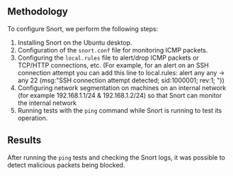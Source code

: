 ## Methodology
To configure Snort, we perform the following steps:
1. Installing Snort on the Ubuntu desktop.
2. Configuration of the `snort.conf` file for monitoring ICMP packets.
3. Configuring the `local.rules` file to alert/drop ICMP packets or TCP/HTTP connections, etc. (For example, for an alert on an SSH connection attempt you can add this line to local.rules: alert any any -> any 22 (msg:"SSH connection attempt detected; sid:1000001; rev:1; "))
4. Configuring network segmentation on machines on an internal network (for example 192.168.1.1/24 & 192.168.1.2/24) so ​​that Snort can monitor the internal network
5. Running tests with the `ping` command while Snort is running to test its operation.

## Results
After running the `ping` tests and checking the Snort logs, it was possible to detect malicious packets being blocked.
